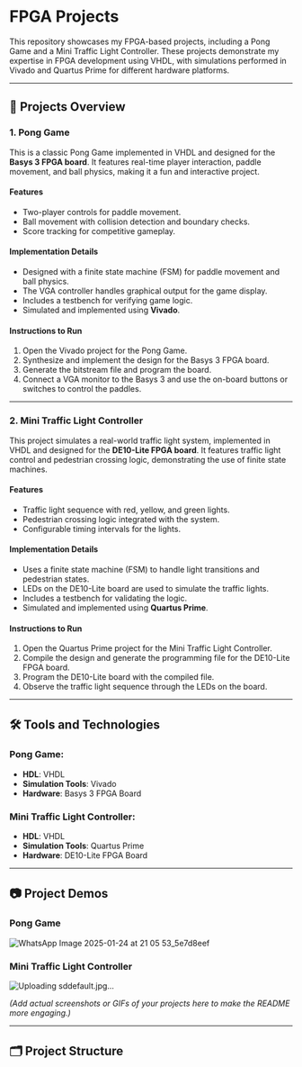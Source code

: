 # FPGA Projects

This repository showcases my FPGA-based projects, including a Pong Game and a Mini Traffic Light Controller. These projects demonstrate my expertise in FPGA development using VHDL, with simulations performed in Vivado and Quartus Prime for different hardware platforms.

---

## 📌 Projects Overview

### 1. **Pong Game**
This is a classic Pong Game implemented in VHDL and designed for the **Basys 3 FPGA board**. It features real-time player interaction, paddle movement, and ball physics, making it a fun and interactive project.

#### **Features**
- Two-player controls for paddle movement.
- Ball movement with collision detection and boundary checks.
- Score tracking for competitive gameplay.

#### **Implementation Details**
- Designed with a finite state machine (FSM) for paddle movement and ball physics.
- The VGA controller handles graphical output for the game display.
- Includes a testbench for verifying game logic.
- Simulated and implemented using **Vivado**.

#### **Instructions to Run**
1. Open the Vivado project for the Pong Game.
2. Synthesize and implement the design for the Basys 3 FPGA board.
3. Generate the bitstream file and program the board.
4. Connect a VGA monitor to the Basys 3 and use the on-board buttons or switches to control the paddles.

---

### 2. **Mini Traffic Light Controller**
This project simulates a real-world traffic light system, implemented in VHDL and designed for the **DE10-Lite FPGA board**. It features traffic light control and pedestrian crossing logic, demonstrating the use of finite state machines.

#### **Features**
- Traffic light sequence with red, yellow, and green lights.
- Pedestrian crossing logic integrated with the system.
- Configurable timing intervals for the lights.

#### **Implementation Details**
- Uses a finite state machine (FSM) to handle light transitions and pedestrian states.
- LEDs on the DE10-Lite board are used to simulate the traffic lights.
- Includes a testbench for validating the logic.
- Simulated and implemented using **Quartus Prime**.

#### **Instructions to Run**
1. Open the Quartus Prime project for the Mini Traffic Light Controller.
2. Compile the design and generate the programming file for the DE10-Lite FPGA board.
3. Program the DE10-Lite board with the compiled file.
4. Observe the traffic light sequence through the LEDs on the board.

---

## 🛠 Tools and Technologies

### Pong Game:
- **HDL**: VHDL
- **Simulation Tools**: Vivado
- **Hardware**: Basys 3 FPGA Board

### Mini Traffic Light Controller:
- **HDL**: VHDL
- **Simulation Tools**: Quartus Prime
- **Hardware**: DE10-Lite FPGA Board

---

## 📷 Project Demos

### Pong Game
![WhatsApp Image 2025-01-24 at 21 05 53_5e7d8eef](https://github.com/user-attachments/assets/e531ff1b-c027-429c-b8a0-1bac64ff2309)


### Mini Traffic Light Controller
![Uploading sddefault.jpg…]()


*(Add actual screenshots or GIFs of your projects here to make the README more engaging.)*

---

## 🗂 Project Structure

